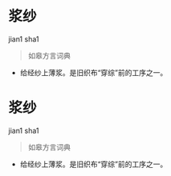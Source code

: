 # 浆纱
jian1 sha1
> 如皋方言词典
- 给经纱上薄浆。是旧织布“穿综”前的工序之一。

# 浆纱
jian1 sha1
> 如皋方言词典
- 给经纱上薄浆。是旧织布“穿综”前的工序之一。
